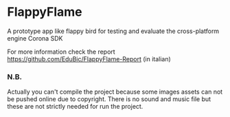 # FlappyFlame
A prototype app like flappy bird for testing and evaluate the cross-platform engine Corona SDK

For more information check the report https://github.com/EduBic/FlappyFlame-Report (in italian)

### N.B.
Actually you can't compile the project because some images assets can not be pushed online due to copyright.
There is no sound and music file but these are not strictly needed for run the project.
